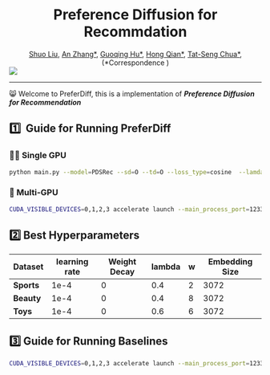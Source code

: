 

<div align='center'>
<h1>Preference Diffusion for Recommdation</h1>
 <a href='https://scholar.google.com/citations?user=sRoqbLwAAAAJ&hl=en'>Shuo Liu</a>,
 <a href='https://github.com/anzhang314'>An Zhang*</a>,
 <a href='https://hugo-chinn.github.io/'>Guoqing Hu*</a>,
 <a href='https://faculty.ecnu.edu.cn/_s16/qh_en/main.psp'>Hong Qian*</a>,
   <a href='https://www.chuatatseng.com/'>Tat-Seng Chua*</a>,
(*Correspondence )
</div>





<img src='imgs/moti.svg' />

------

:smile_cat: Welcome to PreferDiff, this is a implementation of ***Preference Diffusion for Recommendation***







## :one:  ​ Guide for Running PreferDiff



### :walking_man: Single GPU 

```sh
python main.py --model=PDSRec --sd=O --td=O --loss_type=cosine  --lamda=0.4 --w=2 --hidden_size=3072 
```



### :runner: Multi-GPU

```sh
CUDA_VISIBLE_DEVICES=0,1,2,3 accelerate launch --main_process_port=12330 main.py --model=PDSRec --sd=O --td=O --loss_type=cosine  --lamda=0.4 --w=2 --hidden_size=3072 
```



## :two: Best Hyperparameters

| Dataset    | learning rate | Weight Decay | lambda | w    | Embedding Size |
| ---------- | ------------- | ------------ | ------ | ---- | -------------- |
| **Sports** | 1e-4          | 0            | 0.4    | 2    | 3072           |
| **Beauty** | 1e-4          | 0            | 0.4    | 8    | 3072           |
| **Toys**   | 1e-4          | 0            | 0.6    | 6    | 3072           |



## :three: Guide for Running Baselines



```sh
CUDA_VISIBLE_DEVICES=0,1,2,3 accelerate launch --main_process_port=12330 main.py --model=SASRec --sd=O --td=O 
```

